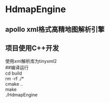# HdmapEngine
##  apollo xml格式高精地图解析引擎<br>
##  项目使用C++开发<br>
使用xml解析库为tinyxml2<br>
##编译运行<br>
cd build<br>
rm -rf ./*<br>
cmake ..<br>
make <br>
./HdmapEngine<br>
